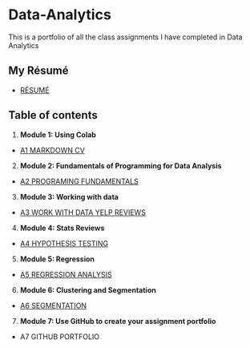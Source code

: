 # Data-Analytics
This is a portfolio of all the class assignments I have completed in Data Analytics
## My Résumé
- [RÉSUMÉ](https://colab.research.google.com/drive/1H7_pVY0tZbZu5-fihxlqzG9QzSiYQRbW?usp=drive_link)
## Table of contents
1. **Module 1: Using Colab**
  - [A1 MARKDOWN CV](https://colab.research.google.com/drive/1H7_pVY0tZbZu5-fihxlqzG9QzSiYQRbW?usp=drive_link)
2. **Module 2: Fundamentals of Programming for Data Analysis**
  - [A2 PROGRAMING FUNDAMENTALS](https://colab.research.google.com/drive/1QV3zD31Q2Q3VBxuT9-67eKPxYssJGq3m?usp=drive_link)
3. **Module 3: Working with data**
  - [A3 WORK WITH DATA YELP REVIEWS](https://colab.research.google.com/drive/1yXm2U4B7kzQyFy5WGcKky5KppLNEF6zn?usp=drive_link)
4. **Module 4: Stats Reviews**
  - [A4 HYPOTHESIS TESTING](https://colab.research.google.com/drive/1nFeEyAey83KDNMmCZKo2IYVoo1rTMnE1?usp=drive_link)
5. **Module 5: Regression**
  - [A5 REGRESSION ANALYSIS](https://colab.research.google.com/drive/1njWxc0DdvBSwq6IMlia1frMjSVRPG1sl?usp=drive_link)
6. **Module 6: Clustering and Segmentation**
  - [A6 SEGMENTATION](https://colab.research.google.com/drive/1CVrV4xijMp0GhG-DfWAXC_jGKFgTURAk?usp=drive_link)
7. **Module 7: Use GitHub to create your assignment portfolio**
  - A7 GITHUB PORTFOLIO 
